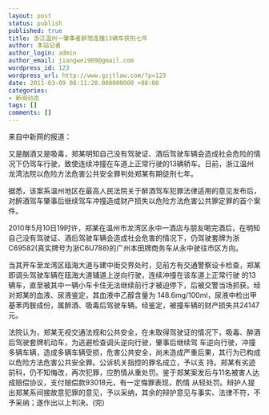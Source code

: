 ```yaml
---
layout: post
status: publish
published: true
title: 浙江温州一肇事者醉驾连撞13辆车获刑七年
author: 本站记者
author_login: admin
author_email: jiangwei909@gmail.com
wordpress_id: 123
wordpress_url: http://www.gzjtlaw.com/?p=123
date: 2011-03-09 08:11:28.000000000 +08:00
categories:
- 新闻动态
tags: []
comments: []
---
```

来自中新网的报道：

又是酗酒又是吸毒，郑某明知自己没有驾驶证、酒后驾驶车辆会造成社会危险的情况下仍驾车行驶，致使连续冲撞在车道上正常行驶的13辆轿车。日前，浙江温州龙湾法院以危险方法危害公共安全罪判处郑某有期徒刑七年。

据悉，该案系温州地区在最高人民法院关于醉酒驾车犯罪法律适用的意见发布后，对醉酒驾车肇事后继续驾车冲撞造成财产损失以危险方法危害公共罪定罪的首个案件。

2010年5月10日19时许，郑某在温州市龙湾区永中一酒店与朋友喝完酒后，在明知自己没有驾驶证、酒后驾驶车辆会造成社会危害的情况下，仍驾驶套牌为浙C69582(真实牌号为浙C6U788)的广州本田牌商务车从永中驶往市区方向。

当其开车至龙湾区瓯海大道与建中街交界处时，见前方有交通警察设卡检查，郑某即调头驾驶车辆在瓯海大道辅道上逆向行驶，连续冲撞在该车道上正常行驶 的13辆车，直至被其中一辆小车卡住无法继续前行才被迫停下，后被交警当场抓获。经对郑某的血液、尿液鉴定，其血液中乙醇含量为 148.6mg&#47;100ml，尿液中检出甲基苯丙胺成份，属醉酒、吸毒后驾驶车辆。经鉴定，被撞车辆的财产损失共24147元。

法院认为，郑某无视交通法规和公共安全，在未取得驾驶证的情况下，吸毒、醉酒后驾驶套牌机动车，为逃避检查调头逆向行驶，肇事后继续驾 车逆向行驶，冲撞多辆车辆，造成多辆车辆受损，危害公共安全，尚未造成严重后果，其行为已构成以危险方法危害公共安全罪。公诉机关指控的罪名成立，予以支 持。郑某有劣迹前科，仍不知悔改，再次犯罪，应酌情从重处罚。鉴于郑某案发后与11名被害人达成赔偿协议，支付赔偿款93018元，有一定悔罪表现，酌情 从轻处罚。辩护人提出郑某系间接故意犯罪的意见，予以采纳，其余的辩护意见与事实、法律不符，不予采纳；遂作出以上判决。(完)
